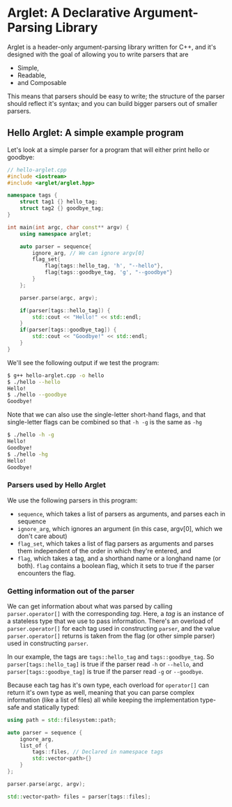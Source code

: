 # Arglet: A Declarative Argument-Parsing Library
Arglet is a header-only argument-parsing library written for C++, and it's designed with the goal of allowing you to write parsers that are 
- Simple,
- Readable,
- and Composable

This means that parsers should be easy to write; the structure of the parser should reflect it's syntax; and you can build bigger parsers out of smaller parsers.
## Hello Arglet: A simple example program
Let's look at a simple parser for a program that will either print hello or goodbye:
```cpp
// hello-arglet.cpp
#include <iostream>
#include <arglet/arglet.hpp>

namespace tags {
    struct tag1 {} hello_tag;
    struct tag2 {} goodbye_tag;
}

int main(int argc, char const** argv) {
    using namespace arglet;

    auto parser = sequence{
        ignore_arg, // We can ignore argv[0]
        flag_set{
            flag{tags::hello_tag, 'h', "--hello"},
            flag{tags::goodbye_tag, 'g', "--goodbye"}
        }
    };

    parser.parse(argc, argv);

    if(parser[tags::hello_tag]) {
        std::cout << "Hello!" << std::endl;
    }
    if(parser[tags::goodbye_tag]) {
        std::cout << "Goodbye!" << std::endl;
    }
}
```
We'll see the following output if we test the program:
```bash
$ g++ hello-arglet.cpp -o hello
$ ./hello --hello
Hello!
$ ./hello --goodbye
Goodbye!
```
Note that we can also use the single-letter short-hand flags, and that single-letter flags can be combined so that `-h -g` is the same as `-hg`
```bash
$ ./hello -h -g
Hello!
Goodbye!
$ ./hello -hg
Hello!
Goodbye!
```
### Parsers used by Hello Arglet
We use the following parsers in this program:
- `sequence`, which takes a list of parsers as arguments, and parses each in sequence
- `ignore_arg`, which ignores an argument (in this case, argv[0], which we don't care about)
- `flag_set`, which takes a list of flag parsers as arguments and parses them independent of the order in which they're entered, and
- `flag`, which takes a tag, and a shorthand name or a longhand name (or both). `flag` contains a boolean flag, which it sets to true if the parser encounters the flag.
### Getting information out of the parser
We can get information about what was parsed by calling `parser.operator[]` with the corresponding *tag*. Here, a *tag* is an instance of a stateless type that we use to pass information. There's an overload of `parser.operator[]` for each tag used in constructing `parser`, and the value `parser.operator[]` returns is taken from the flag (or other simple parser) used in constructing `parser`. 

In our example, the tags are `tags::hello_tag` and `tags::goodbye_tag`.  So `parser[tags::hello_tag]` is true if the parser read `-h` or `--hello`, and `parser[tags::goodbye_tag]` is true if the parser read `-g` or `--goodbye`.

Because each tag has it's own type, each overload for `operator[]` can return it's own type as well, meaning that you can parse complex information (like a list of files) all while keeping the implementation type-safe and statically typed:
```cpp
using path = std::filesystem::path;

auto parser = sequence {
    ignore_arg,
    list_of {
        tags::files, // Declared in namespace tags
        std::vector<path>{}
    }
};

parser.parse(argc, argv);

std::vector<path> files = parser[tags::files];
``` 
